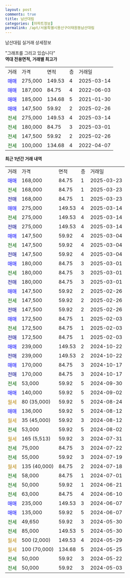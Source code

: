```yaml
---
layout: post
comments: true
title: 남산대림
categories: [아파트정보]
permalink: /apt/서울특별시용산구이태원동남산대림
---
```


남산대림 실거래 상세정보

<script type="text/javascript">
  google.charts.load('current', {'packages':['line', 'corechart']});
  google.charts.setOnLoadCallback(drawChart);

  function drawChart() {
    var data = new google.visualization.DataTable();
    data.addColumn('date', '거래일');
    data.addColumn('number', "매매");
    data.addColumn('number', "전세");
    data.addColumn('number', "전매");

    data.addRows([[new Date(Date.parse("2025-03-23")), 168000, null, null], [new Date(Date.parse("2025-03-23")), null, 168000, null], [new Date(Date.parse("2025-03-23")), null, null, 168000], [new Date(Date.parse("2025-03-14")), 275000, null, null], [new Date(Date.parse("2025-03-14")), null, 275000, null], [new Date(Date.parse("2025-03-14")), null, null, 275000], [new Date(Date.parse("2025-03-04")), 147500, null, null], [new Date(Date.parse("2025-03-04")), null, 147500, null], [new Date(Date.parse("2025-03-04")), null, null, 147500], [new Date(Date.parse("2025-03-01")), 180000, null, null], [new Date(Date.parse("2025-03-01")), null, 180000, null], [new Date(Date.parse("2025-03-01")), null, null, 180000], [new Date(Date.parse("2025-02-26")), 147500, null, null], [new Date(Date.parse("2025-02-26")), null, 147500, null], [new Date(Date.parse("2025-02-26")), null, null, 147500], [new Date(Date.parse("2025-02-03")), 172500, null, null], [new Date(Date.parse("2025-02-03")), null, 172500, null], [new Date(Date.parse("2025-02-03")), null, null, 172500], [new Date(Date.parse("2024-10-22")), 239000, null, null], [new Date(Date.parse("2024-10-22")), null, null, 239000], [new Date(Date.parse("2024-10-17")), 170000, null, null], [new Date(Date.parse("2024-10-17")), null, null, 170000], [new Date(Date.parse("2024-09-30")), null, 53000, null], [new Date(Date.parse("2024-09-02")), 140000, null, null], [new Date(Date.parse("2024-08-24")), null, null, null], [new Date(Date.parse("2024-08-12")), 136000, null, null], [new Date(Date.parse("2024-08-12")), null, null, null], [new Date(Date.parse("2024-08-02")), null, 53000, null], [new Date(Date.parse("2024-07-31")), null, null, null], [new Date(Date.parse("2024-07-22")), null, 75000, null], [new Date(Date.parse("2024-07-19")), null, 55000, null], [new Date(Date.parse("2024-07-18")), null, null, null], [new Date(Date.parse("2024-07-01")), null, 58000, null], [new Date(Date.parse("2024-06-21")), null, 50000, null], [new Date(Date.parse("2024-06-10")), null, 63000, null], [new Date(Date.parse("2024-06-07")), 235000, null, null], [new Date(Date.parse("2024-06-07")), 135000, null, null], [new Date(Date.parse("2024-05-30")), null, 49650, null], [new Date(Date.parse("2024-05-30")), null, 85000, null], [new Date(Date.parse("2024-05-29")), null, null, null], [new Date(Date.parse("2024-05-25")), null, null, null], [new Date(Date.parse("2024-05-22")), null, 50000, null], [new Date(Date.parse("2024-05-03")), null, 50000, null]]);

    var options = {
      hAxis: {
        format: 'yyyy/MM/dd'
      },    
      lineWidth: 0,
      pointsVisible: true,    
      title: '최근 1년간 유형별 실거래가 분포',
      legend: { position: 'bottom' }
    };

    var formatter = new google.visualization.NumberFormat({pattern:'###,###'} );
    formatter.format(data, 1);
    formatter.format(data, 2);
    
    setTimeout(function() {
        var chart = new google.visualization.LineChart(document.getElementById('columnchart_material'));
        chart.draw(data, (options));
        document.getElementById('loading').style.display = 'none';
    }, 200);
  }
</script>


<div id="loading" style="z-index:20; display: block; margin-left: 0px">"그래프를 그리고 있습니다"</div>
<div id="columnchart_material" style="width: 95%; margin-left: 0px; display: block"></div>
<!-- contents start -->
<b>역대 전용면적, 거래별 최고가</b>
<table class="sortable">
    <tr>
      <td>거래</td>
      <td>가격</td>
      <td>면적</td>
      <td>층</td>
      <td>거래일</td>
    </tr>
        <tr>
          <td><a style="color: blue">매매</a></td>
          <td>275,000</td>
          <td>149.53</td>
          <td>4</td>
          <td>2025-03-14</td>
        </tr>            <tr>
          <td><a style="color: blue">매매</a></td>
          <td>187,000</td>
          <td>84.75</td>
          <td>4</td>
          <td>2022-06-03</td>
        </tr>            <tr>
          <td><a style="color: blue">매매</a></td>
          <td>185,000</td>
          <td>134.68</td>
          <td>5</td>
          <td>2021-01-30</td>
        </tr>            <tr>
          <td><a style="color: blue">매매</a></td>
          <td>147,500</td>
          <td>59.92</td>
          <td>2</td>
          <td>2025-02-26</td>
        </tr>        
        <tr>
              <td><a style="color: darkgreen">전세</a></td>
              <td>275,000</td>
              <td>149.53</td>
              <td>4</td>
              <td>2025-03-14</td>
            </tr>            <tr>
              <td><a style="color: darkgreen">전세</a></td>
              <td>180,000</td>
              <td>84.75</td>
              <td>3</td>
              <td>2025-03-01</td>
            </tr>            <tr>
              <td><a style="color: darkgreen">전세</a></td>
              <td>147,500</td>
              <td>59.92</td>
              <td>2</td>
              <td>2025-02-26</td>
            </tr>            <tr>
              <td><a style="color: darkgreen">전세</a></td>
              <td>100,000</td>
              <td>134.68</td>
              <td>4</td>
              <td>2022-04-07</td>
            </tr>        
    
</table>

<b>최근 1년간 거래 내역</b>

<table class="sortable">
    <tr>
      <td>거래</td>
      <td>가격</td>
      <td>면적</td>
      <td>층</td>
      <td>거래일</td>
    </tr>
    <tr>
      <td><a style="color: blue">매매</a></td>
      <td>168,000</td>
      <td>84.75</td>
      <td>1</td>
      <td>2025-03-23</td>
    </tr>          <tr>
      <td><a style="color: darkgreen">전세</a></td>
      <td>168,000</td>
      <td>84.75</td>
      <td>1</td>
      <td>2025-03-23</td>
    </tr>          <tr>
      <td><a style="color: darkblue">전매</a></td>
      <td>168,000</td>
      <td>84.75</td>
      <td>1</td>
      <td>2025-03-23</td>
    </tr>          <tr>
      <td><a style="color: blue">매매</a></td>
      <td>275,000</td>
      <td>149.53</td>
      <td>4</td>
      <td>2025-03-14</td>
    </tr>          <tr>
      <td><a style="color: darkgreen">전세</a></td>
      <td>275,000</td>
      <td>149.53</td>
      <td>4</td>
      <td>2025-03-14</td>
    </tr>          <tr>
      <td><a style="color: darkblue">전매</a></td>
      <td>275,000</td>
      <td>149.53</td>
      <td>4</td>
      <td>2025-03-14</td>
    </tr>          <tr>
      <td><a style="color: blue">매매</a></td>
      <td>147,500</td>
      <td>59.92</td>
      <td>4</td>
      <td>2025-03-04</td>
    </tr>          <tr>
      <td><a style="color: darkgreen">전세</a></td>
      <td>147,500</td>
      <td>59.92</td>
      <td>4</td>
      <td>2025-03-04</td>
    </tr>          <tr>
      <td><a style="color: darkblue">전매</a></td>
      <td>147,500</td>
      <td>59.92</td>
      <td>4</td>
      <td>2025-03-04</td>
    </tr>          <tr>
      <td><a style="color: blue">매매</a></td>
      <td>180,000</td>
      <td>84.75</td>
      <td>3</td>
      <td>2025-03-01</td>
    </tr>          <tr>
      <td><a style="color: darkgreen">전세</a></td>
      <td>180,000</td>
      <td>84.75</td>
      <td>3</td>
      <td>2025-03-01</td>
    </tr>          <tr>
      <td><a style="color: darkblue">전매</a></td>
      <td>180,000</td>
      <td>84.75</td>
      <td>3</td>
      <td>2025-03-01</td>
    </tr>          <tr>
      <td><a style="color: blue">매매</a></td>
      <td>147,500</td>
      <td>59.92</td>
      <td>2</td>
      <td>2025-02-26</td>
    </tr>          <tr>
      <td><a style="color: darkgreen">전세</a></td>
      <td>147,500</td>
      <td>59.92</td>
      <td>2</td>
      <td>2025-02-26</td>
    </tr>          <tr>
      <td><a style="color: darkblue">전매</a></td>
      <td>147,500</td>
      <td>59.92</td>
      <td>2</td>
      <td>2025-02-26</td>
    </tr>          <tr>
      <td><a style="color: blue">매매</a></td>
      <td>172,500</td>
      <td>84.75</td>
      <td>1</td>
      <td>2025-02-03</td>
    </tr>          <tr>
      <td><a style="color: darkgreen">전세</a></td>
      <td>172,500</td>
      <td>84.75</td>
      <td>1</td>
      <td>2025-02-03</td>
    </tr>          <tr>
      <td><a style="color: darkblue">전매</a></td>
      <td>172,500</td>
      <td>84.75</td>
      <td>1</td>
      <td>2025-02-03</td>
    </tr>          <tr>
      <td><a style="color: blue">매매</a></td>
      <td>239,000</td>
      <td>149.53</td>
      <td>2</td>
      <td>2024-10-22</td>
    </tr>          <tr>
      <td><a style="color: darkblue">전매</a></td>
      <td>239,000</td>
      <td>149.53</td>
      <td>2</td>
      <td>2024-10-22</td>
    </tr>          <tr>
      <td><a style="color: blue">매매</a></td>
      <td>170,000</td>
      <td>84.75</td>
      <td>3</td>
      <td>2024-10-17</td>
    </tr>          <tr>
      <td><a style="color: darkblue">전매</a></td>
      <td>170,000</td>
      <td>84.75</td>
      <td>3</td>
      <td>2024-10-17</td>
    </tr>          <tr>
      <td><a style="color: darkgreen">전세</a></td>
      <td>53,000</td>
      <td>59.92</td>
      <td>5</td>
      <td>2024-09-30</td>
    </tr>          <tr>
      <td><a style="color: blue">매매</a></td>
      <td>140,000</td>
      <td>59.92</td>
      <td>5</td>
      <td>2024-09-02</td>
    </tr>          <tr>
      <td><a style="color: darkgoldenrod">월세</a></td>
      <td>80 (35,000)</td>
      <td>59.92</td>
      <td>5</td>
      <td>2024-08-24</td>
    </tr>          <tr>
      <td><a style="color: blue">매매</a></td>
      <td>136,000</td>
      <td>59.92</td>
      <td>5</td>
      <td>2024-08-12</td>
    </tr>          <tr>
      <td><a style="color: darkgoldenrod">월세</a></td>
      <td>35 (45,000)</td>
      <td>59.92</td>
      <td>3</td>
      <td>2024-08-12</td>
    </tr>          <tr>
      <td><a style="color: darkgreen">전세</a></td>
      <td>53,000</td>
      <td>59.92</td>
      <td>5</td>
      <td>2024-08-02</td>
    </tr>          <tr>
      <td><a style="color: darkgoldenrod">월세</a></td>
      <td>165 (5,513)</td>
      <td>59.92</td>
      <td>3</td>
      <td>2024-07-31</td>
    </tr>          <tr>
      <td><a style="color: darkgreen">전세</a></td>
      <td>75,000</td>
      <td>84.75</td>
      <td>3</td>
      <td>2024-07-22</td>
    </tr>          <tr>
      <td><a style="color: darkgreen">전세</a></td>
      <td>55,000</td>
      <td>59.92</td>
      <td>3</td>
      <td>2024-07-19</td>
    </tr>          <tr>
      <td><a style="color: darkgoldenrod">월세</a></td>
      <td>135 (40,000)</td>
      <td>84.75</td>
      <td>2</td>
      <td>2024-07-18</td>
    </tr>          <tr>
      <td><a style="color: darkgreen">전세</a></td>
      <td>58,000</td>
      <td>84.75</td>
      <td>1</td>
      <td>2024-07-01</td>
    </tr>          <tr>
      <td><a style="color: darkgreen">전세</a></td>
      <td>50,000</td>
      <td>59.92</td>
      <td>1</td>
      <td>2024-06-21</td>
    </tr>          <tr>
      <td><a style="color: darkgreen">전세</a></td>
      <td>63,000</td>
      <td>84.75</td>
      <td>4</td>
      <td>2024-06-10</td>
    </tr>          <tr>
      <td><a style="color: blue">매매</a></td>
      <td>235,000</td>
      <td>149.53</td>
      <td>3</td>
      <td>2024-06-07</td>
    </tr>          <tr>
      <td><a style="color: blue">매매</a></td>
      <td>135,000</td>
      <td>59.92</td>
      <td>5</td>
      <td>2024-06-07</td>
    </tr>          <tr>
      <td><a style="color: darkgreen">전세</a></td>
      <td>49,650</td>
      <td>59.92</td>
      <td>3</td>
      <td>2024-05-30</td>
    </tr>          <tr>
      <td><a style="color: darkgreen">전세</a></td>
      <td>85,000</td>
      <td>149.53</td>
      <td>5</td>
      <td>2024-05-30</td>
    </tr>          <tr>
      <td><a style="color: darkgoldenrod">월세</a></td>
      <td>500 (2,000)</td>
      <td>149.53</td>
      <td>4</td>
      <td>2024-05-29</td>
    </tr>          <tr>
      <td><a style="color: darkgoldenrod">월세</a></td>
      <td>100 (70,000)</td>
      <td>134.68</td>
      <td>5</td>
      <td>2024-05-25</td>
    </tr>          <tr>
      <td><a style="color: darkgreen">전세</a></td>
      <td>50,000</td>
      <td>59.92</td>
      <td>3</td>
      <td>2024-05-22</td>
    </tr>          <tr>
      <td><a style="color: darkgreen">전세</a></td>
      <td>50,000</td>
      <td>59.92</td>
      <td>3</td>
      <td>2024-05-03</td>
    </tr>      </table>
<!-- contents end -->    

